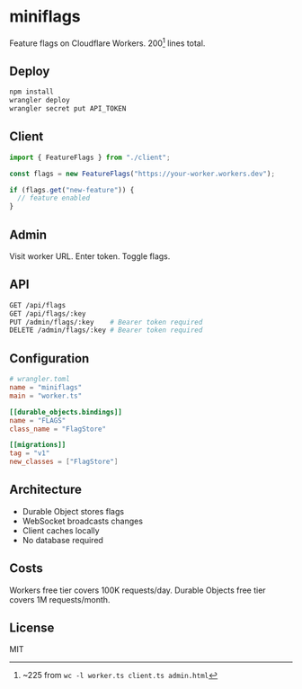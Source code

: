 # miniflags

Feature flags on Cloudflare Workers. 200[^1] lines total.

## Deploy

```bash
npm install
wrangler deploy
wrangler secret put API_TOKEN
```

## Client

```javascript
import { FeatureFlags } from "./client";

const flags = new FeatureFlags("https://your-worker.workers.dev");

if (flags.get("new-feature")) {
  // feature enabled
}
```

## Admin

Visit worker URL. Enter token. Toggle flags.

## API

```bash
GET /api/flags
GET /api/flags/:key
PUT /admin/flags/:key    # Bearer token required
DELETE /admin/flags/:key # Bearer token required
```

## Configuration

```toml
# wrangler.toml
name = "miniflags"
main = "worker.ts"

[[durable_objects.bindings]]
name = "FLAGS"
class_name = "FlagStore"

[[migrations]]
tag = "v1"
new_classes = ["FlagStore"]
```

## Architecture

- Durable Object stores flags
- WebSocket broadcasts changes
- Client caches locally
- No database required

## Costs

Workers free tier covers 100K requests/day. Durable Objects free tier covers 1M requests/month.

## License

MIT

[^1]: ~225 from `wc -l worker.ts client.ts admin.html`
